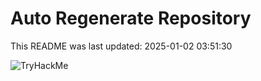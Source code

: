 # Auto Regenerate Repository

This README was last updated: 2025-01-02 03:51:30

 ![TryHackMe](https://tryhackme.com/badge/533634)